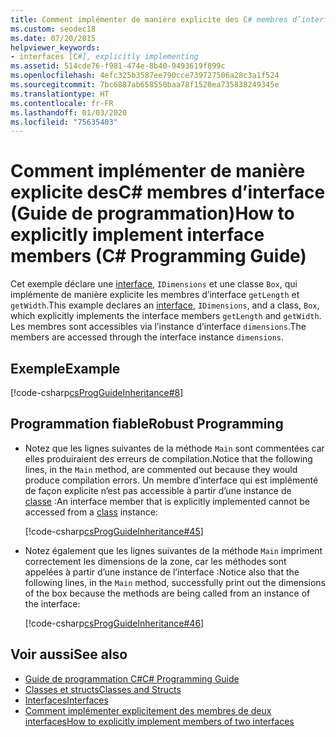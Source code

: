 ```yaml
---
title: Comment implémenter de manière explicite des C# membres d’interface-Guide de programmation
ms.custom: seodec18
ms.date: 07/20/2015
helpviewer_keywords:
- interfaces [C#], explicitly implementing
ms.assetid: 514cde76-f981-474e-8b40-9493619f899c
ms.openlocfilehash: 4efc325b3587ee790cce739727506a28c3a1f524
ms.sourcegitcommit: 7bc6887ab658550baa78f1520ea735838249345e
ms.translationtype: HT
ms.contentlocale: fr-FR
ms.lasthandoff: 01/03/2020
ms.locfileid: "75635403"
---
```

# <a name="how-to-explicitly-implement-interface-members-c-programming-guide"></a><span data-ttu-id="aafea-102">Comment implémenter de manière explicite desC# membres d’interface (Guide de programmation)</span><span class="sxs-lookup"><span data-stu-id="aafea-102">How to explicitly implement interface members (C# Programming Guide)</span></span>
<span data-ttu-id="aafea-103">Cet exemple déclare une [interface](../../language-reference/keywords/interface.md), `IDimensions` et une classe `Box`, qui implémente de manière explicite les membres d’interface `getLength` et `getWidth`.</span><span class="sxs-lookup"><span data-stu-id="aafea-103">This example declares an [interface](../../language-reference/keywords/interface.md), `IDimensions`, and a class, `Box`, which explicitly implements the interface members `getLength` and `getWidth`.</span></span> <span data-ttu-id="aafea-104">Les membres sont accessibles via l’instance d’interface `dimensions`.</span><span class="sxs-lookup"><span data-stu-id="aafea-104">The members are accessed through the interface instance `dimensions`.</span></span>  
  
## <a name="example"></a><span data-ttu-id="aafea-105">Exemple</span><span class="sxs-lookup"><span data-stu-id="aafea-105">Example</span></span>  
 [!code-csharp[csProgGuideInheritance#8](~/samples/snippets/csharp/VS_Snippets_VBCSharp/csProgGuideInheritance/CS/Inheritance.cs#8)]  
  
## <a name="robust-programming"></a><span data-ttu-id="aafea-106">Programmation fiable</span><span class="sxs-lookup"><span data-stu-id="aafea-106">Robust Programming</span></span>  
  
- <span data-ttu-id="aafea-107">Notez que les lignes suivantes de la méthode `Main` sont commentées car elles produiraient des erreurs de compilation.</span><span class="sxs-lookup"><span data-stu-id="aafea-107">Notice that the following lines, in the `Main` method, are commented out because they would produce compilation errors.</span></span> <span data-ttu-id="aafea-108">Un membre d’interface qui est implémenté de façon explicite n’est pas accessible à partir d’une instance de [classe](../../language-reference/keywords/class.md) :</span><span class="sxs-lookup"><span data-stu-id="aafea-108">An interface member that is explicitly implemented cannot be accessed from a [class](../../language-reference/keywords/class.md) instance:</span></span>  
  
     [!code-csharp[csProgGuideInheritance#45](~/samples/snippets/csharp/VS_Snippets_VBCSharp/csProgGuideInheritance/CS/Inheritance.cs#45)]  
  
- <span data-ttu-id="aafea-109">Notez également que les lignes suivantes de la méthode `Main` impriment correctement les dimensions de la zone, car les méthodes sont appelées à partir d’une instance de l’interface :</span><span class="sxs-lookup"><span data-stu-id="aafea-109">Notice also that the following lines, in the `Main` method, successfully print out the dimensions of the box because the methods are being called from an instance of the interface:</span></span>  
  
     [!code-csharp[csProgGuideInheritance#46](~/samples/snippets/csharp/VS_Snippets_VBCSharp/csProgGuideInheritance/CS/Inheritance.cs#46)]  
  
## <a name="see-also"></a><span data-ttu-id="aafea-110">Voir aussi</span><span class="sxs-lookup"><span data-stu-id="aafea-110">See also</span></span>

- [<span data-ttu-id="aafea-111">Guide de programmation C#</span><span class="sxs-lookup"><span data-stu-id="aafea-111">C# Programming Guide</span></span>](../index.md)
- [<span data-ttu-id="aafea-112">Classes et structs</span><span class="sxs-lookup"><span data-stu-id="aafea-112">Classes and Structs</span></span>](../classes-and-structs/index.md)
- [<span data-ttu-id="aafea-113">Interfaces</span><span class="sxs-lookup"><span data-stu-id="aafea-113">Interfaces</span></span>](./index.md)
- [<span data-ttu-id="aafea-114">Comment implémenter explicitement des membres de deux interfaces</span><span class="sxs-lookup"><span data-stu-id="aafea-114">How to explicitly implement members of two interfaces</span></span>](./how-to-explicitly-implement-members-of-two-interfaces.md)

